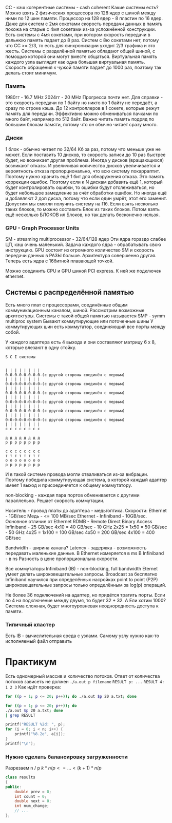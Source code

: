 CC - кэш когерентные системы - cash coherent
Какие системы есть? Можно взять 2 физических процессора по 128 ядер с шиной между ними по 12 шин памяти. 
Процессор на 128 ядер - 8 пластин по 16 ядер. 
Даже для систем с 2мя сокетами скорость передачи данных в память похожа на старые с 4мя сокетами из-за усложнённой конструкции. 
Есть системы с 4мя сокетами, при котором скорость передачи в дальнюю память падает до 8 раз. 
Систем с 8ю сокетами нет, потому что CC >= 2/3, то есть для синхронизации уходит 2/3 трафика и это жесть. 
Системы с разделённой памятью обладают общей шиной, с помощью которой они могут вместе общаться. Виртуальная память каждого узла выглядит как одна большая виртуальная память. Скорость обращения к чужой памяти падает до 1000 раз, поэтому так делать стоит минимум. 
### Память
1980гг - 16.7 MHz
2024гг - 20 MHz
Прогресса почти нет. 
Для справки - это скорость передачи по 1 байту но никто по 1 байту не передаёт, а сразу по строке кэша. До 12 контроллеров в 1 сокете, которые режут память для передачи. 
Эффективно можно обмениваться пачками по много байт, например по 512 байт. 
Важно читать память подряд по большим блокам памяти, потому что он обычно читает сразу много. 

### Диски
1 блок - обычно читает по 32/64 Кб за раз, потому что меньше уже не может. 
Если поставить 10 дисков, то скорость записи до 10 раз быстрее будет, но возникает другая проблема. Иногда у дисков (вращающихся) возникают отказы. И увеличивая количество дисков увеличивается и вероятность отказа пропорционально, что всю систему покарраптит. Поэтому нужно хранить ещё 1 бит для обнаружения отказа. Это память коррекции ошибок. 
Поэтому если к N дискам добавить ещё 1, который будет контролировать ошибки, то ошибки будут отслеживаться, но будет небольшое замедление за счёт обработки ошибок. Но иногда ещё и добавляют 2 доп диска, потому что если один умрёт, этот его заменит. 
Допустим мы смогли получить систему на Пб. Если взять несколько таких блоков, то можно составить Блок из таких блоков. Потом взять ещё несколько БЛОКОВ ил Блоков, но так делать бесконечно нельзя. 

### GPU - Graph Processor Units
SM - streaming multiprocessor - 32/64/128 ядер
Эти ядра гораздо слабее ЦП, кэш очень маленький. Задача каждого ядра - обрабатывать свою инструкцию. 
GPU состоит из огромного количество SM и скорость передачи данных в РАЗЫ больше. Архитектура совершенно другая. 
Теперь есть ядра с 16битной плавающей точкой. 

Можно соединить CPU и GPU шиной PCI express. К ней же подключен ethernet. 

## Системы с распределённой памятью
Есть много плат с процессорами, соединённые общим коммуникационным каналом, шиной. Рассмотрим возможные архитектуры. 
Системы с такой общей памятью называется SMP - symm multiproc system
Бывают коммутирующие или поточечные шины
У коммутирующих шин есть коммутатор, соединяющий все порты между собой. 

У каждого адаптера есть 4 выхода и они составляют матрицу 6 х 8, которые влезают в одну стойку. 
```
S C I системы


| | | | | | | |
0-0-0-0-0-0-0-0-(с другой стороны соединён с первым)
| | | | | | | |
0-0-0-0-0-0-0-0-(с другой стороны соединён с первым)
| | | | | | | |
0-0-0-0-0-0-0-0-(с другой стороны соединён с первым)
| | | | | | | |
0-0-0-0-0-0-0-0-(с другой стороны соединён с первым)
| | | | | | | |
0-0-0-0-0-0-0-0-(с другой стороны соединён с первым)
| | | | | | | |
0-0-0-0-0-0-0-0-(с другой стороны соединён с первым)
| | | | | | | |
c c c c c c c c

д д д д д д д д 
р р р р р р р р 

с с с с с с с с 
т т т т т т т т 
о о о о о о о о 
р р р р р р р р 
```
И в такой системе провода могли отваливаться из-за вибрации. 
Поэтому победила коммутирующая система, в которой каждый адаптер имеет 1 выход и присоединяется к общему коммутатору. 

non-blocking - каждая пара портов обменивается с другими параллельно. Решает скорость коммутации. 

Носитель - провод платы до адаптера - медь/оптика. 
Скорости:
Ethernet - 1GB/sec
Медь - <= 100 MB/sec
Ethernet - Infiniband - 10GB/sec. Основное отличие от Ethernet RDMB - Remote Direct Binary Access
Infiniband - 25 GB/sec
4x10 = 40 GB/sec - 10 GHz
2x25 = 1x50 = 50 GB/sec - 50 GHz
4x25 = 1x100 = 100 GB/sec
4x50 = 200 GB/sec
4x100 = 400 GB/sec

Bandwidth - ширина канала?
Latency - задержка - возможность передавать маленькие данные. 
В Ethernet измеряется в ms
В Infiniband - в ns
Разность в цене пропорциональна скорости. 

Все коммутаторы Infiniband (IB) - non-blocking, full bandwidth
Eternet умеет делать широковещательные запросы. Broadcast за бесплатно
Infiniband научился при определённых насройках point to point (P2P) широковещательные запросы только определённым за log(p) операций. 

Не более 36 подключений на адаптер, но придётся тратить порты. Если по 4 на подключение между двумя, то будет 32 + 32. А Ели хотим 1000? 
Система сложная, будет многоуровневая неоднородность доступа к памяти. 

### Типичный кластер
Есть IB - вычислительная среда с узлами. Самому узлу нужно как-то исполняемый файл отправить

# Практикум
Есть одномерный массив и количество потоков. Ответ от количества потоков зависеть не должен
`./a.out p filename`
`RESULT p: ...`
`RESULT 4: 1 2 3`
Как идёт проверка:
```bash
for ((p = 1; p <= 20; p++)); do ./a.out $p 20 a.txt; done
```

```bash
for ((p = 1; p <= 20; p++)); do
./a.out $p 20 a.txt; done
| grep RESULT
```

```cpp
printf("RESULT %2d: ", p);
for (i = 0; i < n; i++) {
	printf("%8.2e", a[i]);
}
printf("\n");
```

### Нужно сделать балансировку загруженности
Разрезаем n / p
$k*n/p <= \dots < (k + 1) * n / p$ 

```cpp
class results
{
public:
	double prev = 0;
	int count = 0;
	double next = 0;
	int num_change;
	// ...
};
```